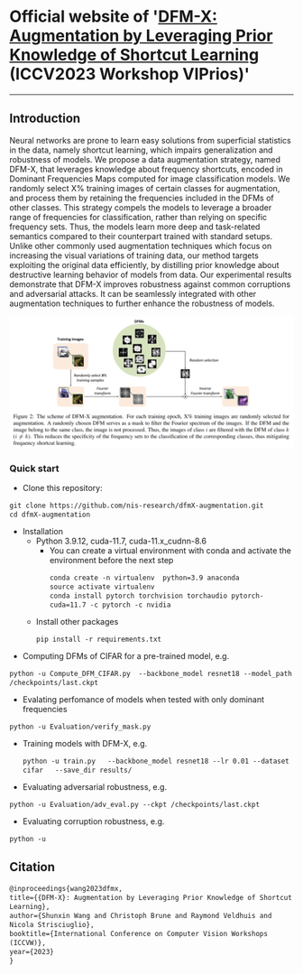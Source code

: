 # Official website of '[DFM-X: Augmentation by Leveraging Prior Knowledge of Shortcut Learning](https://openreview.net/forum?id=NywSmrJ3Hr) (ICCV2023 Workshop VIPrios)' 
---

## Introduction

Neural networks are prone to learn easy solutions from superficial statistics in the data, namely shortcut learning, which impairs generalization and robustness of models. We
propose a data augmentation strategy, named DFM-X, that leverages knowledge about frequency shortcuts, encoded in Dominant Frequencies Maps computed for image classification models. We randomly select X% training images of certain classes for augmentation, and process them by retaining the frequencies included in the DFMs of other classes. This strategy compels the models to leverage a broader range of frequencies for classification, rather than relying on specific frequency sets. Thus, the models learn more deep and task-related semantics compared to their counterpart trained with standard setups. Unlike other commonly used augmentation techniques which focus on increasing the visual variations of training data, our method targets exploiting the original data efficiently, by distilling prior knowledge about destructive learning behavior of models from data. Our experimental results demonstrate that DFM-X improves robustness against common corruptions and adversarial attacks. It can be seamlessly integrated with other augmentation techniques to further enhance the robustness of models.

<p align='center'><img src='figures/scheme.png' width='700'></p>


### Quick start

* Clone this repository:
```
git clone https://github.com/nis-research/dfmX-augmentation.git
cd dfmX-augmentation
```

* Installation
	* Python 3.9.12, cuda-11.7, cuda-11.x_cudnn-8.6
		* You can create a virtual environment with conda and activate the environment before the next step
			```
			conda create -n virtualenv  python=3.9 anaconda
			source activate virtualenv
			conda install pytorch torchvision torchaudio pytorch-cuda=11.7 -c pytorch -c nvidia
			```
	* Install other packages
		```
		pip install -r requirements.txt

		```
* Computing DFMs of CIFAR for a pre-trained model, e.g.
		
```
python -u Compute_DFM_CIFAR.py  --backbone_model resnet18 --model_path /checkpoints/last.ckpt      
```

* Evalating perfomance of models when tested with only dominant frequencies
```
python -u Evaluation/verify_mask.py 
```

* Training models with DFM-X, e.g. 
	```
	python -u train.py   --backbone_model resnet18 --lr 0.01 --dataset cifar   --save_dir results/   
	```

* Evaluating adversarial robustness, e.g.
```
python -u Evaluation/adv_eval.py --ckpt /checkpoints/last.ckpt 

```

* Evaluating corruption robustness, e.g.
```
python -u 
```










## Citation

```
@inproceedings{wang2023dfmx,
title={{DFM-X}: Augmentation by Leveraging Prior Knowledge of Shortcut Learning},
author={Shunxin Wang and Christoph Brune and Raymond Veldhuis and Nicola Strisciuglio},
booktitle={International Conference on Computer Vision Workshops (ICCVW)},
year={2023}
}
```
